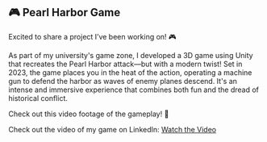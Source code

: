 ## 🎮 Pearl Harbor Game 

Excited to share a project I’ve been working on! 🎮

As part of my university's game zone, I developed a 3D game using Unity that recreates the Pearl Harbor attack—but with a modern twist! Set in 2023, the game places you in the heat of the action, operating a machine gun to defend the harbor as waves of enemy planes descend. It's an intense and immersive experience that combines both fun and the dread of historical conflict.

Check out this video footage of the gameplay! 🎥

Check out the video of my game on LinkedIn: [Watch the Video](https://www.linkedin.com/feed/update/urn:li:activity:7250048979080519680/)
